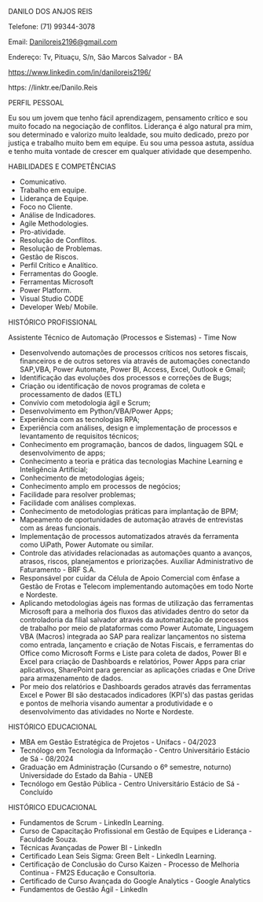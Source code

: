 DANILO DOS ANJOS REIS

Telefone: (71) 99344-3078

Email: Daniloreis2196@gmail.com
   
Endereço: Tv, Pituaçu, S/n, São Marcos Salvador - BA

https://www.linkedin.com/in/daniloreis2196/

https: //linktr.ee/Danilo.Reis

PERFIL PESSOAL


Eu sou um jovem que tenho fácil
aprendizagem, pensamento crítico e sou
muito focado na negociação de conflitos.
Liderança é algo natural pra mim, sou
determinado e valorizo muito lealdade, sou
muito dedicado, prezo por justiça e
trabalho muito bem em equipe. Eu sou uma
pessoa astuta, assídua e tenho muita
vontade de crescer em qualquer atividade
que desempenho.

HABILIDADES E COMPETÊNCIAS

- Comunicativo.
- Trabalho em equipe.
- Liderança de Equipe.
- Foco no Cliente.
- Análise de Indicadores.
- Agile Methodologies.
- Pro-atividade.
- Resolução de Conflitos.
- Resolução de Problemas.
- Gestão de Riscos.
- Perfil Crítico e Analítico.
- Ferramentas do Google.
- Ferramentas Microsoft
- Power Platform.
- Visual Studio CODE
- Developer Web/ Mobile.

HISTÓRICO PROFISSIONAL

Assistente Técnico de Automação (Processos e Sistemas) - Time Now
- Desenvolvendo automações de processos críticos nos setores fiscais, financeiros e de
outros setores via através de automações conectando SAP,VBA, Power Automate, Power BI,
Access, Excel, Outlook e Gmail;
- Identificação das evoluções dos processos e correções de Bugs;
- Criação ou identificação de novos programas de coleta e processamento de dados (ETL)
- Convívio com metodologia ágil e Scrum;
- Desenvolvimento em Python/VBA/Power Apps;
- Experiência com as tecnologias RPA;
- Experiência com análises, design e implementação de processos e levantamento de
requisitos técnicos;
- Conhecimento em programação, bancos de dados, linguagem SQL e desenvolvimento de
apps;
- Conhecimento a teoria e prática das tecnologias Machine Learning e Inteligência Artificial;
- Conhecimento de metodologias ágeis;
- Conhecimento amplo em processos de negócios;
- Facilidade para resolver problemas;
- Facilidade com análises complexas.
- Conhecimento de metodologias práticas para implantação de BPM;
- Mapeamento de oportunidades de automação através de entrevistas com as áreas
funcionais.
- Implementação de processos automatizados através da ferramenta como UiPath, Power
Automate ou similar.
- Controle das atividades relacionadas as automações quanto a avanços, atrasos, riscos,
planejamentos e priorizações.
Auxiliar Administrativo de Faturamento - BRF S.A.
- Responsável por cuidar da Célula de Apoio Comercial com ênfase a Gestão de Frotas e
Telecom implementando automações em todo Norte e Nordeste.
- Aplicando metodologias ágeis nas formas de utilização das ferramentas Microsoft para a
melhoria dos fluxos das atividades dentro do setor da controladoria da filial salvador através
da automatização de processos de trabalho por meio de plataformas como Power Automate,
Linguagem VBA (Macros) integrada ao SAP para realizar lançamentos no sistema como
entrada, lançamento e criação de Notas Fiscais, e ferramentas do Office como Microsoft
Forms e Liste para coleta de dados, Power BI e Excel para criação de Dashboards e
relatórios, Power Apps para criar aplicativos, SharePoint para gerenciar as aplicações criadas
e One Drive para armazenamento de dados.
- Por meio dos relatórios e Dashboards gerados através das ferramentas Excel e Power BI são
destacados indicadores (KPI's) das pastas geridas e pontos de melhoria visando aumentar a
produtividade e o desenvolvimento das atividades no Norte e Nordeste.


HISTÓRICO EDUCACIONAL

- MBA em Gestão Estratégica de Projetos - Unifacs - 04/2023
- Tecnólogo em Tecnologia da Informação - Centro Universitário Estácio de Sá -
08/2024
- Graduação em Administração (Cursando o 6º semestre, noturno) Universidade do
Estado da Bahia - UNEB
- Tecnólogo em Gestão Pública - Centro Universitário Estácio de Sá - Concluído

HISTÓRICO EDUCACIONAL

- Fundamentos de Scrum - LinkedIn Learning.
- Curso de Capacitação Profissional em Gestão de Equipes e Liderança -
Faculdade Souza.
- Técnicas Avançadas de Power BI - LinkedIn
- Certificado Lean Seis Sigma: Green Belt - LinkedIn Learning.
- Certificação de Conclusão do Curso Kaizen - Processo de Melhoria Continua -
FM2S Educação e Consultoria.
- Certificado de Curso Avançada do Google Analytics - Google Analytics
- Fundamentos de Gestão Ágil - LinkedIn
